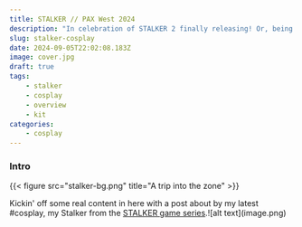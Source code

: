 ```yaml
---
title: STALKER // PAX West 2024
description: "In celebration of STALKER 2 finally releasing! Or, being close to release at least."
slug: stalker-cosplay
date: 2024-09-05T22:02:08.183Z
image: cover.jpg
draft: true
tags:
    - stalker
    - cosplay
    - overview
    - kit
categories:
    - cosplay
---
```



### Intro
{{< figure src="stalker-bg.png" title="A trip into the zone" >}}

Kickin' off some real content in here with a post about by my latest #cosplay, my Stalker from the [STALKER game series](https://en.wikipedia.org/wiki/S.T.A.L.K.E.R.).![alt text](image.png)